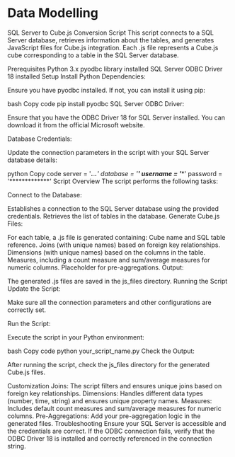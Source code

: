 # Data Modelling
SQL Server to Cube.js Conversion Script
This script connects to a SQL Server database, retrieves information about the tables, and generates JavaScript files for Cube.js integration. Each .js file represents a Cube.js cube corresponding to a table in the SQL Server database.

Prerequisites
Python 3.x
pyodbc library installed
SQL Server ODBC Driver 18 installed
Setup
Install Python Dependencies:

Ensure you have pyodbc installed. If not, you can install it using pip:

bash
Copy code
pip install pyodbc
SQL Server ODBC Driver:

Ensure that you have the ODBC Driver 18 for SQL Server installed. You can download it from the official Microsoft website.

Database Credentials:

Update the connection parameters in the script with your SQL Server database details:

python
Copy code
server = '***.***.***.**'
database = '********'
username = '********'
password = '*************'
Script Overview
The script performs the following tasks:

Connect to the Database:

Establishes a connection to the SQL Server database using the provided credentials.
Retrieves the list of tables in the database.
Generate Cube.js Files:

For each table, a .js file is generated containing:
Cube name and SQL table reference.
Joins (with unique names) based on foreign key relationships.
Dimensions (with unique names) based on the columns in the table.
Measures, including a count measure and sum/average measures for numeric columns.
Placeholder for pre-aggregations.
Output:

The generated .js files are saved in the js_files directory.
Running the Script
Update the Script:

Make sure all the connection parameters and other configurations are correctly set.

Run the Script:

Execute the script in your Python environment:

bash
Copy code
python your_script_name.py
Check the Output:

After running the script, check the js_files directory for the generated Cube.js files.

Customization
Joins: The script filters and ensures unique joins based on foreign key relationships.
Dimensions: Handles different data types (number, time, string) and ensures unique property names.
Measures: Includes default count measures and sum/average measures for numeric columns.
Pre-Aggregations: Add your pre-aggregation logic in the generated files.
Troubleshooting
Ensure your SQL Server is accessible and the credentials are correct.
If the ODBC connection fails, verify that the ODBC Driver 18 is installed and correctly referenced in the connection string.
